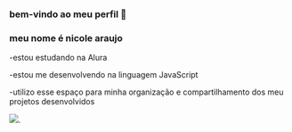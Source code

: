### bem-vindo ao meu perfil 🩷                                                                                                                                
### meu nome é nicole araujo
-estou estudando na Alura

-estou me desenvolvendo na linguagem JavaScript

-utilizo esse espaço para minha organização e compartilhamento dos meu projetos desenvolvidos


![](https://media.giphy.com/media/v1.Y2lkPTc5MGI3NjExbWFxbGsyaHFxOXdxOTMyMjU3cm9ibm85OXNvdzY3emY0ZHp6ZXgxaCZlcD12MV9pbnRlcm5hbF9naWZfYnlfaWQmY3Q9Zw/iIdIvZyHH1pgCU5xYO/giphy.gif).



<!--
**nicoleearaujoo/nicoleearaujoo** is a ✨ _special_ ✨ repository because its `README.md` (this file) appears on your GitHub profile.

Here are some ideas to get you started:

- 🔭 I’m currently working on ...
- 🌱 I’m currently learning ...
- 👯 I’m looking to collaborate on ...
- 🤔 I’m looking for help with ...
- 💬 Ask me about ...
- 📫 How to reach me: ...
- 😄 Pronouns: ...
- ⚡ Fun fact: ...
-->

